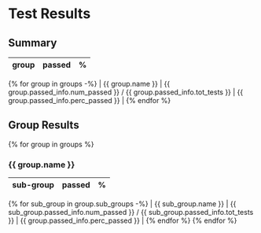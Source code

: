 # Test Results

## Summary

| group | passed | % |
|-------|--------|---|
{% for group in groups -%}
| {{ group.name }} | {{ group.passed_info.num_passed }} / {{ group.passed_info.tot_tests }} | {{ group.passed_info.perc_passed }} |
{% endfor %}

## Group Results

{% for group in groups %}
### {{ group.name }}
| sub-group | passed | % |
|-----------|--------|---|
{% for sub_group in group.sub_groups -%}
| {{ sub_group.name }} | {{ sub_group.passed_info.num_passed }} / {{ sub_group.passed_info.tot_tests }} | {{ group.passed_info.perc_passed }} |
{% endfor %}
{% endfor %}
